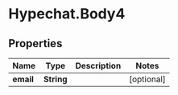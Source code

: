 # Hypechat.Body4

## Properties
Name | Type | Description | Notes
------------ | ------------- | ------------- | -------------
**email** | **String** |  | [optional] 


